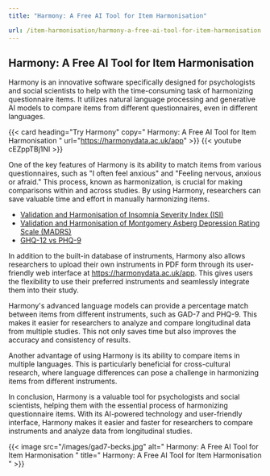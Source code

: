 ```yaml
---
title: "Harmony: A Free AI Tool for Item Harmonisation"

url: /item-harmonisation/harmony-a-free-ai-tool-for-item-harmonisation
---
```


## Harmony: A Free AI Tool for Item Harmonisation

Harmony is an innovative software specifically designed for psychologists and social scientists to help with the time-consuming task of harmonizing questionnaire items. It utilizes natural language processing and generative AI models to compare items from different questionnaires, even in different languages.

{{< card heading="Try Harmony" copy=" Harmony: A Free AI Tool for Item Harmonisation " url="https://harmonydata.ac.uk/app" >}}
{{< youtube cEZppTBj1NI >}}

One of the key features of Harmony is its ability to match items from various questionnaires, such as "I often feel anxious" and "Feeling nervous, anxious or afraid." This process, known as harmonization, is crucial for making comparisons within and across studies. By using Harmony, researchers can save valuable time and effort in manually harmonizing items.

* [Validation and Harmonisation of Insomnia Severity Index (ISI)](/harmonisation-validation/insomnia-severity-index-isi)
* [Validation and Harmonisation of Montgomery Asberg Depression Rating Scale (MADRS)](/harmonisation-validation/montgomery-asberg-depression-rating-scale-madrs)
* [GHQ-12 vs PHQ-9](/ghq-12-vs-phq-9)

In addition to the built-in database of instruments, Harmony also allows researchers to upload their own instruments in PDF form through its user-friendly web interface at https://harmonydata.ac.uk/app. This gives users the flexibility to use their preferred instruments and seamlessly integrate them into their study.

Harmony's advanced language models can provide a percentage match between items from different instruments, such as GAD-7 and PHQ-9. This makes it easier for researchers to analyze and compare longitudinal data from multiple studies. This not only saves time but also improves the accuracy and consistency of results.

Another advantage of using Harmony is its ability to compare items in multiple languages. This is particularly beneficial for cross-cultural research, where language differences can pose a challenge in harmonizing items from different instruments.

In conclusion, Harmony is a valuable tool for psychologists and social scientists, helping them with the essential process of harmonizing questionnaire items. With its AI-powered technology and user-friendly interface, Harmony makes it easier and faster for researchers to compare instruments and analyze data from longitudinal studies. 


{{< image src="/images/gad7-becks.jpg" alt=" Harmony: A Free AI Tool for Item Harmonisation " title=" Harmony: A Free AI Tool for Item Harmonisation " >}}







